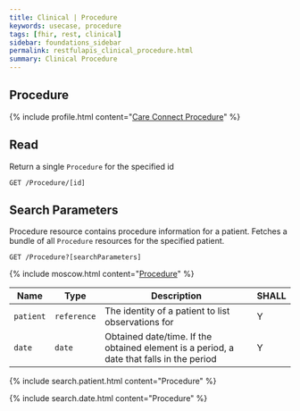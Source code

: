```yaml
---
title: Clinical | Procedure
keywords: usecase, procedure
tags: [fhir, rest, clinical]
sidebar: foundations_sidebar
permalink: restfulapis_clinical_procedure.html
summary: Clinical Procedure
---
```


## Procedure ##

{% include profile.html content="[Care Connect Procedure](http://www.interopen.org/candidate-profiles/care-connect/CareConnect-Procedure-1.html)" %}

## Read ##

Return a single `Procedure` for the specified id

```http
GET /Procedure/[id]
```

## Search Parameters ##

Procedure resource contains procedure information for a patient. Fetches a bundle of all `Procedure` resources for the specified patient.

```http
GET /Procedure?[searchParameters]
```

{% include moscow.html content="[Procedure](https://www.hl7.org/fhir/DSTU2/procedure.html#search)" %}

| Name | Type | Description | SHALL |
|------|------|-------------|-------|
| `patient` | `reference` | The identity of a patient to list observations for | Y |
| `date` | `date` | Obtained date/time. If the obtained element is a period, a date that falls in the period | Y |


{% include search.patient.html content="Procedure" %}

{% include search.date.html content="Procedure" %}
